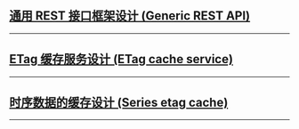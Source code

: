 ## [通用 REST 接口框架设计 (Generic REST API)](https://aiportal.github.io/generic-rest-api/)
---
## [ETag 缓存服务设计 (ETag cache service)](https://aiportal.github.io/etag-cache-service/)
---
## [时序数据的缓存设计 (Series etag cache)](https://aiportal.github.io/series-etag-cache/)
---
